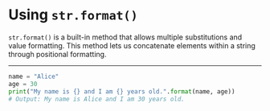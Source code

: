 # Using `str.format()`

`str.format()` is a built-in method that allows multiple substitutions and value formatting. This method lets us concatenate elements within a string through positional formatting.

---

```python
name = "Alice"
age = 30
print("My name is {} and I am {} years old.".format(name, age))
# Output: My name is Alice and I am 30 years old.
```